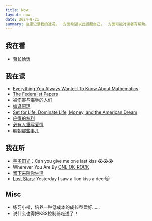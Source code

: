 ```yaml
---
title: Now!
layout: now
date: 2024-9-21
summary: 这里记录我的近况，一方面希望以此提醒自己，一方面可能对读者有帮助。
---
```


## 我在看

- [菊长恰饭](https://space.bilibili.com/8090155?spm_id_from=333.337.0.0)

## 我在读

- [Everything You Always Wanted To Know About Mathematics](https://www.math.cmu.edu/~jmackey/151_128/bws_book.pdf)
- [The Federalist Papers](https://book.douban.com/subject/1498963/)
- [被伤害与侮辱的人们](https://book.douban.com/subject/25887930/)
- [编译原理](https://book.douban.com/subject/5416783/)
- [Set for Life: Dominate Life, Money, and the American Dream](https://book.douban.com/subject/27071418/)
- [应得的权利](https://book.douban.com/subject/35883125/)
- [必有人重写爱情](https://book.douban.com/subject/35817787/)
- [明朝那些事儿](https://book.douban.com/subject/3674537/?_dtcc=1)

## 我在听

- [宇多田光](https://www.utadahikaru.jp)：Can you give me one last kiss 😭😭😭
- Wherever You Are By [ONE OK ROCK](https://www.oneokrock.com/en/)
- [留下来陪你生活](https://music.163.com/#/song?id=26590191&market=baiduqk)
- [Lost Stars](https://www.youtube.com/watch?v=cL4uhaQ58Rk): Yesterday I saw a lion kiss a deer😿

## Misc

- 练习小楷，培养一种低成本的成长型爱好……
- 说什么也得把K8S控制器吃透了！
